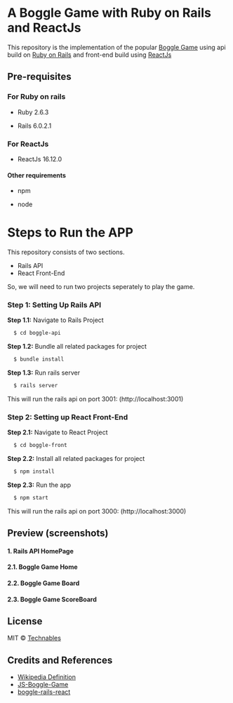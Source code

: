 

# A Boggle Game with Ruby on Rails and ReactJs

This repository is the implementation of the popular [Boggle Game](https://en.wikipedia.org/wiki/Boggle) using api build on [Ruby on Rails](https://rubyonrails.org/) and front-end build using [ReactJs](https://reactjs.org/)


## Pre-requisites

### For Ruby on rails

  - Ruby 2.6.3

  - Rails 6.0.2.1

### For ReactJs

  - ReactJs 16.12.0
  
 #### Other requirements
  - npm
  
  - node
  
# Steps to Run the APP

This repository consists of two sections.
  - Rails API
  - React Front-End
 
So, we will need to run two projects seperately to play the game.

### Step 1: Setting Up Rails API
  **Step 1.1:** Navigate to Rails Project
  ```bash
    $ cd boggle-api
  ```
  **Step 1.2:** Bundle all related packages for project
  ```bash
    $ bundle install
  ```
  **Step 1.3:** Run rails server
  ```bash
    $ rails server
  ```
  
  This will run the rails api on port 3001: (http://localhost:3001)
  

### Step 2: Setting up React Front-End
  **Step 2.1:** Navigate to React Project
  ```bash
    $ cd boggle-front
  ```
  **Step 2.2:** Install all related packages for project
  ```bash
    $ npm install
  ```
  **Step 2.3:** Run the app
  ```bash
    $ npm start
  ```
  
  This will run the rails api on port 3000: (http://localhost:3000)
  
  
## Preview (screenshots)

#### 1. Rails API HomePage

#### 2.1. Boggle Game Home

#### 2.2. Boggle Game Board

#### 2.3. Boggle Game ScoreBoard

  
## License

MIT © [Technables](https://github.com/technables) 
  
  
## Credits and References

- [Wikipedia Definition](https://en.wikipedia.org/wiki/Boggle)
- [JS-Boggle-Game](https://github.com/zhouyuhang/JS-Boggle-Game)
- [boggle-rails-react](https://github.com/zaagan/boggle-rails-react)
  
